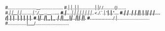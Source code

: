 #.._...._..............._..__.........._........
#.|.|..|.|.............|.|/./.........(_).......
#.|.|__|.|_..._._..._..|.'./.__._._.__._._.__...
#.|..__..|.|.|.|.|.|.|.|..<./._`.|.'__|.|.'_.\..
#.|.|..|.|.|_|.|.|_|.|.|...\.(_|.|.|..|.|.|.|.|.
#.|_|..|_|\__,_|\__,.|.|_|\_\__,_|_|..|_|_|.|_|.
#................__/.|..........................
#...............|___/...........................

